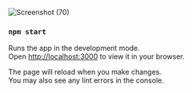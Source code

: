 ![Screenshot (70)](https://github.com/GeekyMonk07/geekpen/assets/85828597/44cdd7ac-d2dd-4eea-9c52-b7dbc9c84ecf)

### `npm start`

Runs the app in the development mode.\
Open [http://localhost:3000](http://localhost:3000) to view it in your browser.

The page will reload when you make changes.\
You may also see any lint errors in the console.

